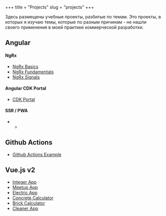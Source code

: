 +++
title = "Projects"
slug = "projects"
+++

Здесь размещены учебные проекты, разбитые по темам. Это проекты, в которых я изучаю темы, которые по разным причинам - не нашли своего применения в моей практике коммерческой разработки.

## Angular

#### NgRx

* [NgRx Basics](https://github.com/My-Angular-Projects/angular-ngrx-max)
* [NgRx Fundamentals](https://github.com/My-Angular-Projects/angular-ngrx-fundamentals)
* [NgRx Signals](https://github.com/My-Angular-Projects/angular-ngrx-signal-app)

#### Angular CDK Portal

* [CDK Portal](https://github.com/My-Angular-Projects/angular-cdk-portal)

#### SSR / PWA

* -

####

## Github Actions

* [Github Actions Example](https://github.com/Angular-New/github-actions_example)

## Vue.js v2

* [Integer App](https://github.com/LaboratoryVue/integer-app)
* [Meetup App](https://github.com/gearmobile/ready-vuejs/tree/master/meetup-app)
* [Electric App](https://github.com/gearmobile/ready-vuejs/tree/master/electric-app)
* [Concrete Calculator](https://github.com/gearmobile/ready-vuejs/tree/master/concrete-calculator)
* [Brick Calculator](https://github.com/gearmobile/ready-vuejs/tree/master/brick-calculator)
* [Cleaner App](https://github.com/gearmobile/ready-vuejs/tree/master/app-cleaner)